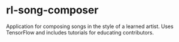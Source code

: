 # rl-song-composer
Application for composing songs in the style of a learned artist. Uses TensorFlow and includes tutorials for educating contributors.
